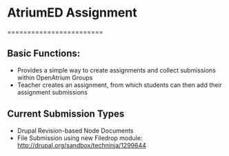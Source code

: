 # AtriumED Assignment
========================
## Basic Functions:
* Provides a simple way to create assignments and collect submissions within OpenAtrium Groups
* Teacher creates an assignment, from which students can then add their assignment submissions

## Current Submission Types
* Drupal Revision-based Node Documents
* File Submission using new Filedrop module: http://drupal.org/sandbox/techninja/1299644
